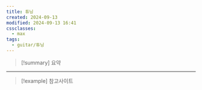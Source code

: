 ```yaml
---
title: 튜닝
created: 2024-09-13
modified: 2024-09-13 16:41
cssclasses:
  - max
tags:
  - guitar/튜닝
---
```

> [!summary] 요약

---
>[!example] 참고사이트


